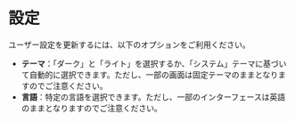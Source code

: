 # **設定**

ユーザー設定を更新するには、以下のオプションをご利用ください。
- **テーマ**：「ダーク」と「ライト」を選択するか、「システム」テーマに基づいて自動的に選択できます。ただし、一部の画面は固定テーマのままとなりますのでご注意ください。
- **言語**：特定の言語を選択できます。ただし、一部のインターフェースは英語のままとなりますのでご注意ください。